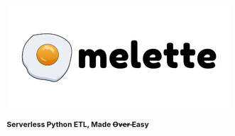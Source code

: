 <p align="center">
  <img src="./omelette.png">
</p>
<p align="center"><h3>Serverless Python ETL, Made O̶v̶e̶r̶ Easy</h3></p>

